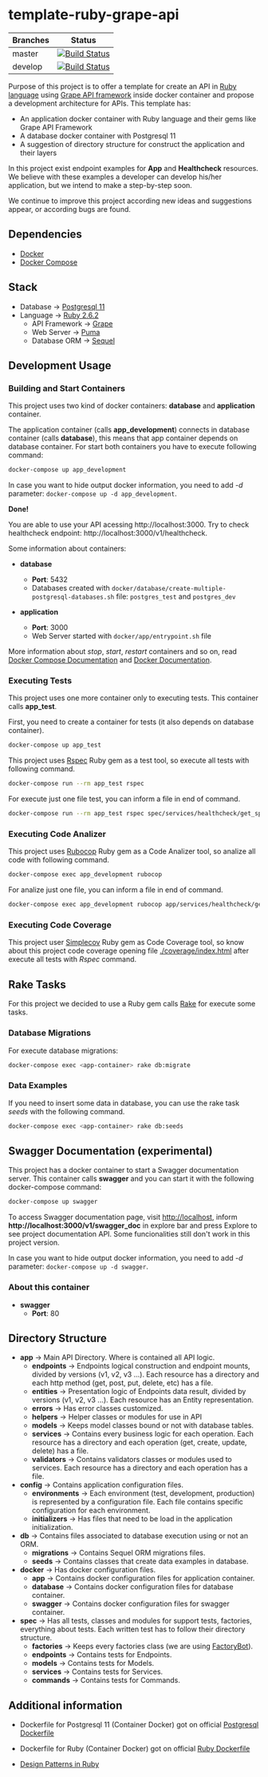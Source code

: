 # template-ruby-grape-api

|Branches|Status   |
|--------|---------|
|master  |[![Build Status](https://travis-ci.com/jrjoacir/template-ruby-grape-api.svg?branch=master)](https://travis-ci.com/jrjoacir/template-ruby-grape-api)|
|develop |[![Build Status](https://travis-ci.com/jrjoacir/template-ruby-grape-api.svg?branch=develop)](https://travis-ci.com/jrjoacir/template-ruby-grape-api)|

Purpose of this project is to offer a template for create an API in [Ruby language](https://www.ruby-lang.org) using [Grape API framework](http://www.ruby-grape.org/) inside docker container and propose a development architecture for APIs. This template has:

- An application docker container with Ruby language and their gems like Grape API Framework
- A database docker container with Postgresql 11
- A suggestion of directory structure for construct the application and their layers

In this project exist endpoint examples for **App** and **Healthcheck** resources. We believe with these examples a developer can develop his/her application, but we intend to make a step-by-step soon.

We continue to improve this project according new ideas and suggestions appear, or according bugs are found.

## Dependencies

- [Docker](https://docs.docker.com/install/)
- [Docker Compose](https://docs.docker.com/compose/install/)

## Stack

- Database -> [Postgresql 11](https://www.postgresql.org/)
- Language -> [Ruby 2.6.2](http://ruby-doc.org/core-2.6.2/)
  - API Framework -> [Grape](https://github.com/ruby-grape/grape)
  - Web Server -> [Puma](http://puma.io/)
  - Database ORM -> [Sequel](https://github.com/jeremyevans/sequel)

## Development Usage

### Building and Start Containers

This project uses two kind of docker containers: **database** and **application** container.

The application container (calls **app_development**) connects in database container (calls **database**), this means that app container depends on database container. For start both containers you have to execute following command:

```bash
docker-compose up app_development
```

In case you want to hide output docker information, you need to add *-d* parameter: ```docker-compose up -d app_development```.

**Done!**

You are able to use your API acessing http://localhost:3000. Try to check healthcheck endpoint: http://localhost:3000/v1/healthcheck.

Some information about containers:
- **database**
  - **Port**: 5432
  - Databases created with ```docker/database/create-multiple-postgresql-databases.sh``` file: ```postgres_test``` and ```postgres_dev```

- **application**
  - **Port**: 3000
  - Web Server started with ```docker/app/entrypoint.sh``` file

More information about *stop*, *start*, *restart* containers and so on, read [Docker Compose Documentation](https://docs.docker.com/compose/) and [Docker Documentation](https://docs.docker.com/).

### Executing Tests

This project uses one more container only to executing tests. This container calls **app_test**.

First, you need to create a container for tests (it also depends on database container).

```bash
docker-compose up app_test
```

This project uses [Rspec](https://relishapp.com/rspec/) Ruby gem as a test tool, so execute all tests with following command.

```bash
docker-compose run --rm app_test rspec
```

For execute just one file test, you can inform a file in end of command.

```bash
docker-compose run --rm app_test rspec spec/services/healthcheck/get_spec.rb
```

### Executing Code Analizer

This project uses [Rubocop](https://www.rubocop.org) Ruby gem as a Code Analizer tool, so analize all code with following command.

```bash
docker-compose exec app_development rubocop
```

For analize just one file, you can inform a file in end of command.

```bash
docker-compose exec app_development rubocop app/services/healthcheck/get.rb
```

### Executing Code Coverage

This project user [Simplecov](https://github.com/colszowka/simplecov) Ruby gem as Code Coverage tool, so know about this project code coverage opening file [./coverage/index.html](./coverage/index.html) after execute all tests with *Rspec* command.

## Rake Tasks

For this project we decided to use a Ruby gem calls [Rake](https://github.com/ruby/rake) for execute some tasks.

### Database Migrations

For execute database migrations:

```bash
docker-compose exec <app-container> rake db:migrate
```

### Data Examples

If you need to insert some data in database, you can use the rake task *seeds* with the following command.

```bash
docker-compose exec <app-container> rake db:seeds
```

## Swagger Documentation (experimental)

This project has a docker container to start a Swagger documentation server. This container calls **swagger** and you can start it with the following docker-compose command:

```bash
docker-compose up swagger
```

To access Swagger documentation page, visit [http://localhost](http://localhost), inform **http://localhost:3000/v1/swagger_doc** in explore bar and press Explore to see project documentation API. Some funcionalities still don't work in this project version.

In case you want to hide output docker information, you need to add *-d* parameter: ```docker-compose up -d swagger```.

### About this container

- **swagger**
  - **Port**: 80

## Directory Structure

- **app** -> Main API Directory. Where is contained all API logic.
  - **endpoints** -> Endpoints logical construction and endpoint mounts, divided by versions (v1, v2, v3 ...). Each resource has a directory and each http method (get, post, put, delete, etc) has a file.
  - **entities** -> Presentation logic of Endpoints data result, divided by versions (v1, v2, v3 ...). Each resource has an Entity representation.
  - **errors** -> Has error classes customized.
  - **helpers** -> Helper classes or modules for use in API
  - **models** -> Keeps model classes bound or not with database tables.
  - **services** -> Contains every business logic for each operation. Each resource has a directory and each operation (get, create, update, delete) has a file.
  - **validators** -> Contains validators classes or modules used to services. Each resource has a directory and each operation has a file.
- **config** -> Contains application configuration files.
  - **environments** -> Each environment (test, development, production) is represented by a configuration file. Each file contains specific configuration for each environment.
  - **initializers** -> Has files that need to be load in the application initialization.
- **db** -> Contains files associated to database execution using or not an ORM.
  - **migrations** -> Contains Sequel ORM migrations files.
  - **seeds** -> Contains classes that create data examples in database.
- **docker** -> Has docker configuration files.
  - **app** -> Contains docker configuration files for application container.
  - **database** -> Contains docker configuration files for database container.
  - **swagger** -> Contains docker configuration files for swagger container.
- **spec** -> Has all tests, classes and modules for support tests, factories, everything about tests. Each written test has to follow their directory structure.
  - **factories** -> Keeps every factories class (we are using [FactoryBot](https://github.com/thoughtbot/factory_bot)).
  - **endpoints** -> Contains tests for Endpoints.
  - **models** -> Contains tests for Models.
  - **services** -> Contains tests for Services.
  - **commands** -> Contains tests for Commands.

## Additional information

- Dockerfile for Postgresql 11 (Container Docker) got on official [Postgresql Dockerfile](https://hub.docker.com/_/postgres/)

- Dockerfile for Ruby (Container Docker) got on official [Ruby Dockerfile](https://hub.docker.com/_/ruby/)

- [Design Patterns in Ruby](https://github.com/davidgf/design-patterns-in-ruby)
